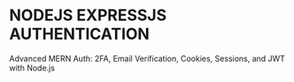 # NODEJS EXPRESSJS AUTHENTICATION

Advanced MERN Auth: 2FA, Email Verification, Cookies, Sessions, and JWT with Node.js
